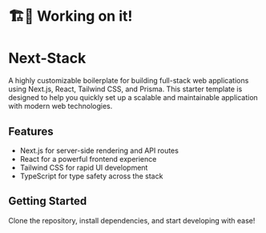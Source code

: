# 🏗️👷 Working on it!

# Next-Stack

A highly customizable boilerplate for building full-stack web applications using Next.js, React, Tailwind CSS, and Prisma. This starter template is designed to help you quickly set up a scalable and maintainable application with modern web technologies.

## Features

- Next.js for server-side rendering and API routes
- React for a powerful frontend experience
- Tailwind CSS for rapid UI development
- TypeScript for type safety across the stack

## Getting Started

Clone the repository, install dependencies, and start developing with ease!
